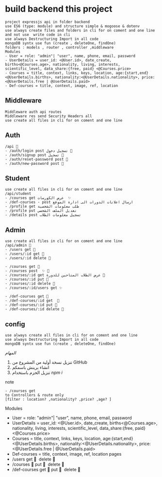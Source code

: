 # build backend this project

```
project expressjs api in folder backend
use ES6 (type: module) and structure simple & mogoose & dotenv
use always create files and folders in cli for on coment and one line and not use  write code in cli
use always Destructuring Import in all code
mongoDB syntx use fun (create , deleteOne, findOne)
folders : models , router , controller ,middleware
Modules
- User = role: "admin"| "user", name, phone, email, password
- UserDetails = user_id: <@User.id>, date_create, births<@Courses.age>, nationality, living, interests, scientific_level, data_share:{free, paid} <@Courses.price>
- Courses = title, context, links, keys, location, age:{start,end}<@UserDetails.births>, nationality:<@UserDetails.nationality>, price:<@UserDetails.free | @UserDetails.paid>
- Def-courses = title, context, image, ref, location
```

## Middleware

```
Middleware auth api routes
Middleware res send Security Headers all
use create all files in cli for on coment and one line

```

## Auth

```
/api 👻
- /auth/login post تسجيل دخول 👻
- /auth/signup post تسجيل 👻
- /auth/reset-password post 👻
- /auth/new-password post 👻

```

## Student

```
use create all files in cli for on coment and one line
/api/student
- /courses get عرض الكورسات  ✨
- /def-courses - post ارسال اعلانات الدورات الى ادارة الموقع
- /profile get طلب معلومات الشخصية
- /profile put تعديل الملف الشخصي
- /details post تسجيل معلومات الطلاب

```

## Admin

```
use create all files in cli for on coment and one line
/api/admin 👻
- /users get 👻
- /users/:id get 👻
- /users/:id delete 👻

- /courses get 👻
- /courses post  ✨ 👻
- /courses/:id get عرض الطلاب المتاحين للدورة 👻
- /courses/:id put 👻
- /courses/:id delete 👻
- /courses/:id/users get ✨ 

- /def-courses get 👻
- /def-courses/:id get  👻
- /def-courses/:id put 👻
- /def-courses/:id delete 👻
```

## config

```
use always create all files in cli for on coment and one line
use always Destructuring Import in all code
mongoDB syntx use fun (create , deleteOne, findOne)
```

_المهام_

1. تنزيل نسخة أولية من المشروع من GitHub
2. انشاء برينش باسمكم
3. تنزيل الحزم باستخدام _npm i_

note

```
- /courses get 
to Controllers & route only
[filter : location? ,nationality? ,price? ,age? ]
```


Modules
- User = role: "admin"| "user", name, phone, email, password
- UserDetails = user_id: <@User.id>, date_create, births<@Courses.age>, nationality, living, interests, scientific_level, data_share:{free, paid} <@Courses.price>
- Courses = title, context, links, keys, location, age:{start,end}<@UserDetails.births>, nationality:<@UserDetails.nationality>, price:<@UserDetails.free | @UserDetails.paid>
- Def-courses = title, context, image, ref, location
pages
- /users get 👻  delete 👻
- /courses 👻  put 👻  delete 👻  
- /def-courses get 👻  put 👻  delete 👻